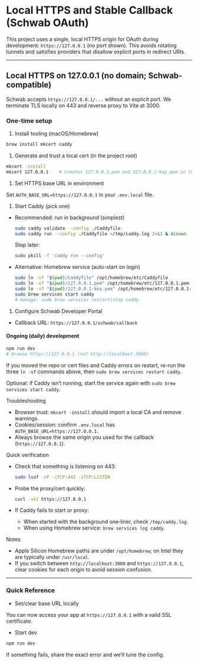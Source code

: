 # Local HTTPS and Stable Callback (Schwab OAuth)

This project uses a single, local HTTPS origin for OAuth during development: `https://127.0.0.1` (no port shown). This avoids rotating tunnels and satisfies providers that disallow explicit ports in redirect URIs.

---

## Local HTTPS on 127.0.0.1 (no domain; Schwab-compatible)

Schwab accepts `https://127.0.0.1/...` without an explicit port. We terminate TLS locally on 443 and reverse proxy to Vite at 3000.

### One-time setup

1. Install tooling (macOS/Homebrew)

```bash
brew install mkcert caddy
```

1. Generate and trust a local cert (in the project root)

```bash
mkcert -install
mkcert 127.0.0.1    # creates 127.0.0.1.pem and 127.0.0.1-key.pem in the repo
```

1. Set HTTPS base URL in environment

Set `AUTH_BASE_URL=https://127.0.0.1` in your `.env.local` file.

1. Start Caddy (pick one)

- Recommended: run in background (simplest)

  ```bash
  sudo caddy validate --config ./Caddyfile
  sudo caddy run --config ./Caddyfile >/tmp/caddy.log 2>&1 & disown
  ```

  Stop later:

  ```bash
  sudo pkill -f 'caddy run --config'
  ```

- Alternative: Homebrew service (auto-start on login)

  ```bash
  sudo ln -sf "$(pwd)/Caddyfile" /opt/homebrew/etc/Caddyfile
  sudo ln -sf "$(pwd)/127.0.0.1.pem" /opt/homebrew/etc/127.0.0.1.pem
  sudo ln -sf "$(pwd)/127.0.0.1-key.pem" /opt/homebrew/etc/127.0.0.1-key.pem
  sudo brew services start caddy
  # manage: sudo brew services restart|stop caddy
  ```

1. Configure Schwab Developer Portal

- Callback URL: `https://127.0.0.1/schwab/callback`

#### Ongoing (daily) development

```bash
npm run dev
# browse https://127.0.0.1 (not http://localhost:3000)
```

If you moved the repo or cert files and Caddy errors on restart, re-run the three `ln -sf` commands above, then `sudo brew services restart caddy`.

Optional: if Caddy isn’t running, start the service again with `sudo brew services start caddy`.

Troubleshooting

- Browser trust: `mkcert -install` should import a local CA and remove warnings.
- Cookies/session: confirm `.env.local` has `AUTH_BASE_URL=https://127.0.0.1`.
- Always browse the same origin you used for the callback (`https://127.0.0.1`).

Quick verification

- Check that something is listening on 443:

  ```bash
  sudo lsof -nP -iTCP:443 -sTCP:LISTEN
  ```

- Probe the proxy/cert quickly:

  ```bash
  curl -vkI https://127.0.0.1
  ```

- If Caddy fails to start or proxy:
  - When started with the background one‑liner, check `/tmp/caddy.log`.
  - When using Homebrew service: `brew services log caddy`.

Notes

- Apple Silicon Homebrew paths are under `/opt/homebrew`; on Intel they are typically under `/usr/local`.
- If you switch between `http://localhost:3000` and `https://127.0.0.1`, clear cookies for each origin to avoid session confusion.

---

### Quick Reference

- Set/clear base URL locally

You can now access your app at `https://127.0.0.1` with a valid SSL certificate.

- Start dev

```bash
npm run dev
```

If something fails, share the exact error and we’ll tune the config.
